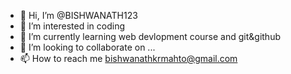 - 👋 Hi, I’m @BISHWANATH123
- 👀 I’m interested in coding
- 🌱 I’m currently learning web devlopment course and git&github
- 💞️ I’m looking to collaborate on ...
- 📫 How to reach me bishwanathkrmahto@gmail.com

<!---
BISHWANATH123/BISHWANATH123 is a ✨ special ✨ repository because its `README.md` (this file) appears on your GitHub profile.
You can click the Preview link to take a look at your changes.
--->
